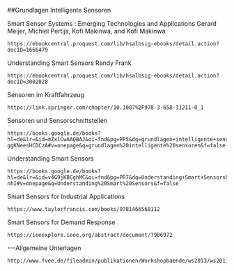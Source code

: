 ##Grundlagen Intelligente Sensoren

Smart Sensor Systems : Emerging Technologies and Applications
Gerard Meijer, Michiel Pertijs, Kofi Makinwa, and Kofi Makinwa
```
https://ebookcentral.proquest.com/lib/hsalbsig-ebooks/detail.action?docID=1666479
```
Understanding Smart Sensors
Randy Frank
```
https://ebookcentral.proquest.com/lib/hsalbsig-ebooks/detail.action?docID=3002028
```

Sensoren im Kraftfahrzeug
```
https://link.springer.com/chapter/10.1007%2F978-3-658-11211-0_1
```

Sensoren und Sensorschnittstellen
```
https://books.google.de/books?hl=de&lr=&id=mZxlCwAAQBAJ&oi=fnd&pg=PP5&dq=grundlagen+intelligente+sensoren+&ots=x4S6gNmBha&sig=qh1UK7GI6IPA5-ggKNeesHCDCzA#v=onepage&q=grundlagen%20intelligente%20sensoren&f=false
```

Understanding Smart Sensors
```
https://books.google.de/books?hl=de&lr=&id=v4G9jKBCghMC&oi=fnd&pg=PR7&dq=Understanding+Smart+Sensors&ots=fgHT9yEjmc&sig=5Xrs0tm3nR3aF4QaHywLZAs-nhI#v=onepage&q=Understanding%20Smart%20Sensors&f=false
```

Smart Sensors for Industrial Applications
```
https://www.taylorfrancis.com/books/9781466568112
```

Smart Sensors for Demand Response
```
https://ieeexplore.ieee.org/abstract/document/7986972
```

---Allgemeine Unterlagen
```
http://www.fvee.de/fileadmin/publikationen/Workshopbaende/ws2013/ws2013_03_02.pdf
```
